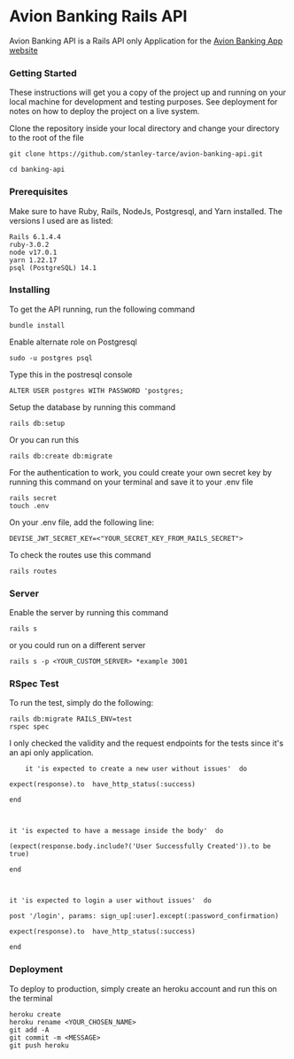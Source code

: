 




# Avion Banking Rails API

Avion Banking API is a Rails API only Application for the [Avion Banking App website](https://avion-banking-app.vercel.app)
### Getting Started
These instructions will get you a copy of the project up and running on your local machine for development and testing purposes. See deployment for notes on how to deploy the project on a live system.

Clone the repository inside your local directory and change your directory to the root of the file

```
git clone https://github.com/stanley-tarce/avion-banking-api.git
```
```
cd banking-api
```
### Prerequisites
Make sure to have Ruby, Rails, NodeJs, Postgresql, and Yarn installed. The versions I used are as listed: 

    Rails 6.1.4.4
    ruby-3.0.2
    node v17.0.1
    yarn 1.22.17
    psql (PostgreSQL) 14.1 
  ### Installing
To get the API running, run the following command  

    bundle install 
Enable alternate role on Postgresql

    sudo -u postgres psql 
 Type this in the postresql console
 

    ALTER USER postgres WITH PASSWORD 'postgres;
    

Setup the database by running this command

    rails db:setup

Or you can run this

    rails db:create db:migrate 

For the authentication to work, you could create your own secret key by running this command on your terminal and save it to your .env file

    rails secret
    touch .env 
On your .env file, add the following line:

    DEVISE_JWT_SECRET_KEY=<"YOUR_SECRET_KEY_FROM_RAILS_SECRET">

 To check the routes use this command
 

    rails routes 
### Server 
Enable the server by running this command 

    rails s 
or you could run on a different server  

    rails s -p <YOUR_CUSTOM_SERVER> *example 3001

### RSpec Test
To run the test, simply do the following: 

    rails db:migrate RAILS_ENV=test
    rspec spec
I only checked the validity and the request endpoints for the tests since it's an api only application. 


        it 'is expected to create a new user without issues'  do
    
    expect(response).to  have_http_status(:success)
    
    end
    
      
    
    it 'is expected to have a message inside the body'  do
    
    (expect(response.body.include?('User Successfully Created')).to be true)
    
    end
    
      
    
    it 'is expected to login a user without issues'  do
    
    post '/login', params: sign_up[:user].except(:password_confirmation)
    
    expect(response).to  have_http_status(:success)
    
    end
    
### Deployment
To deploy to production, simply create an heroku account and run this on the terminal 

    heroku create
    heroku rename <YOUR_CHOSEN_NAME>
    git add -A 
    git commit -m <MESSAGE>
    git push heroku 
